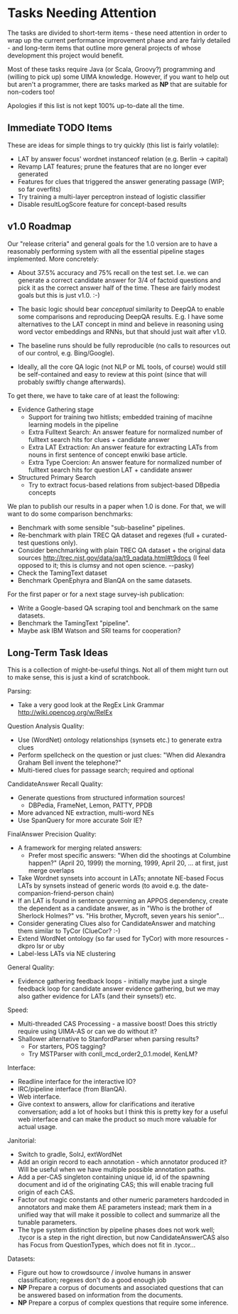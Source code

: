 Tasks Needing Attention
=======================

The tasks are divided to short-term items - these need attention
in order to wrap up the current performance improvement phase
and are fairly detailed - and long-term items that outline more
general projects of whose development this project would benefit.

Most of these tasks require Java (or Scala, Groovy?) programming
and (willing to pick up) some UIMA knowledge.  However, if you
want to help out but aren't a programmer, there are tasks marked
as **NP** that are suitable for non-coders too!

Apologies if this list is not kept 100% up-to-date all the time.

Immediate TODO Items
--------------------

These are ideas for simple things to try quickly (this list is
fairly volatile):

  * LAT by answer focus' wordnet instanceof relation (e.g. Berlin
    -> capital)
  * Revamp LAT features; prune the features that are no longer
    ever generated
  * Features for clues that triggered the answer generating
    passage (WIP; so far overfits)
  * Try training a multi-layer perceptron instead of logistic
    classifier
  * Disable resultLogScore feature for concept-based results

v1.0 Roadmap
------------

Our "release criteria" and general goals for the 1.0 version are
to have a reasonably performing system with all the essential
pipeline stages implemented.  More concretely:

  * About 37.5% accuracy and 75% recall on the test set.  I.e. we
    can generate a correct candidate answer for 3/4 of factoid questions
    and pick it as the correct answer half of the time.  These are
    fairly modest goals but this is just v1.0. :-)

  * The basic logic should bear *conceptual* similarity to DeepQA
    to enable some comparisons and reproducing DeepQA results.
    E.g. I have some alternatives to the LAT concept in mind and
    believe in reasoning using word vector embeddings and RNNs,
    but that should just wait after v1.0.

  * The baseline runs should be fully reproducible (no calls to
    resources out of our control, e.g. Bing/Google).

  * Ideally, all the core QA logic (not NLP or ML tools, of course)
    would still be self-contained and easy to review at this point
    (since that will probably swiftly change afterwards).

To get there, we have to take care of at least the following:

  * Evidence Gathering stage
    * Support for training two hitlists; embedded training of
      macihne learning models in the pipeline
    * Extra Fulltext Search: An answer feature for normalized
      number of fulltext search hits for clues + candidate answer
    * Extra LAT Extraction: An answer feature for extracting LATs
      from nouns in first sentence of concept enwiki base article.
    * Extra Type Coercion: An answer feature for normalized number
      of fulltext search hits for question LAT + candidate answer
  * Structured Primary Search
    * Try to extract focus-based relations from subject-based
      DBpedia concepts

We plan to publish our results in a paper when 1.0 is done.  For that,
we will want to do some comparison benchmarks:

  * Benchmark with some sensible "sub-baseline" pipelines.
  * Re-benchmark with plain TREC QA dataset and regexes (full +
    curated-test questions only).
  * Consider benchmarking with plain TREC QA dataset + the original
    data sources http://trec.nist.gov/data/qa/t9_qadata.html#t9docs
    (I feel opposed to it; this is clumsy and not open science. --pasky)
  * Check the TamingText dataset
  * Benchmark OpenEphyra and BlanQA on the same datasets.

For the first paper or for a next stage survey-ish publication:

  * Write a Google-based QA scraping tool and benchmark on the same
    datasets.
  * Benchmark the TamingText "pipeline".
  * Maybe ask IBM Watson and SRI teams for cooperation?

Long-Term Task Ideas
--------------------

This is a collection of might-be-useful things.  Not all of them
might turn out to make sense, this is just a kind of scratchbook.

Parsing:
  * Take a very good look at the RegEx Link Grammar
    <http://wiki.opencog.org/w/RelEx>

Question Analysis Quality:
  * Use (WordNet) ontology relationships (synsets etc.) to generate
    extra clues
  * Perform spellcheck on the question or just clues:
    "When did Alexandra Graham Bell invent the telephone?"
  * Multi-tiered clues for passage search; required and optional

CandidateAnswer Recall Quality:
  * Generate questions from structured information sources!
    * DBPedia, FrameNet, Lemon, PATTY, PPDB
  * More advanced NE extraction, multi-word NEs
  * Use SpanQuery for more accurate Solr IE?

FinalAnswer Precision Quality:
  * A framework for merging related answers:
    * Prefer most specific answers: "When did the shootings at Columbine
      happen?" (April 20, 1999) the morning, 1999, April 20, ... at first,
      just merge overlaps
  * Take Wordnet synsets into account in LATs; annotate NE-based
    Focus LATs by synsets instead of generic words (to avoid
    e.g. the date-companion-friend-person chain)
  * If an LAT is found in sentence governing an APPOS dependency,
    create the dependent as a candidate answer, as in "Who is the
    brother of Sherlock Holmes?" vs. "His brother, Mycroft, seven
    years his senior"...
  * Consider generating Clues also for CandidateAnswer
    and matching them similar to TyCor (ClueCor? :-)
  * Extend WordNet ontology (so far used for TyCor) with more
    resources - dkpro lsr or uby
  * Label-less LATs via NE clustering

General Quality:
  * Evidence gathering feedback loops - initially maybe just
    a single feedback loop for candidate answer evidence gathering,
    but we may also gather evidence for LATs (and their synsets!) etc.

Speed:
  * Multi-threaded CAS Processing - a massive boost!  Does this
    strictly require using UIMA-AS or can we do without it?
  * Shallower alternative to StanfordParser when parsing results?
    * For starters, POS tagging?
    * Try MSTParser with conll_mcd_order2_0.1.model, KenLM?

Interface:
  * Readline interface for the interactive IO?
  * IRC/pipeline interface (from BlanQA).
  * Web interface.
  * Give context to answers, allow for clarifications and iterative
    conversation; add a lot of hooks but I think this is pretty key
    for a useful web interface and can make the product so much more
    valuable for actual usage.

Janitorial:
  * Switch to gradle, SolrJ, extWordNet
  * Add an origin record to each annotation - which annotator
    produced it? Will be useful when we have multiple possible
    annotation paths.
  * Add a per-CAS singleton containing unique id, id of the
    spawning document and id of the originating CAS; this will
    enable tracing full origin of each CAS.
  * Factor out magic constants and other numeric parameters hardcoded
    in annotators and make them AE parameters instead; mark them in
    a unified way that will make it possible to collect and summarize
    all the tunable parameters.
  * The type system distinction by pipeline phases does not work well;
    .tycor is a step in the right direction, but now CandidateAnswerCAS
    also has Focus from QuestionTypes, which does not fit in .tycor...

Datasets:
  * Figure out how to crowdsource / involve humans in answer
    classification; regexes don't do a good enough job
  * **NP** Prepare a corpus of documents and associated questions
    that can be answered based on information from the documents.
  * **NP** Prepare a corpus of complex questions that require some
    inference.
